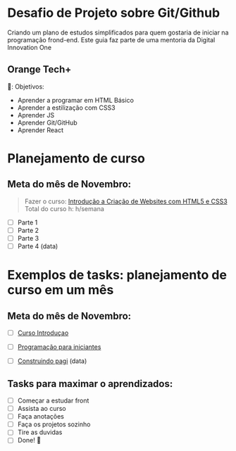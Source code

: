 # Desafio de Projeto sobre Git/Github

Criando um plano de estudos simplificados para quem gostaria de iniciar na programação frond-end. Este guia faz parte de uma mentoria da Digital Innovation One

## Orange Tech+

🌟: Objetivos:
- Aprender a programar em HTML Básico
- Aprender a estilização com CSS3
- Aprender JS
- Aprender Git/GitHub
- Aprender React


# Planejamento de curso

## Meta do mês de Novembro:

> Fazer o curso: [Introdução a Criação de Websites com HTML5 e CSS3](link)
> Total do curso h: h/semana

- [ ] Parte 1
- [ ] Parte 2
- [ ] Parte 3
- [ ] Parte 4 (data)

# Exemplos de tasks: planejamento de curso em um mês

## Meta do mês de Novembro:

- [ ] [Curso Introduçao](link)
- [ ] [Programação para iniciantes](link)
- [ ] [Construindo pagi](link) (data)


## Tasks para maximar o aprendizados:
- [ ] Começar a estudar front
- [ ] Assista ao curso
- [ ] Faça anotações
- [ ] Faça os projetos sozinho
- [ ] Tire as duvidas
- [ ] Done! 🎊

<!-- This content will appear in the rendered MarkDown -->
